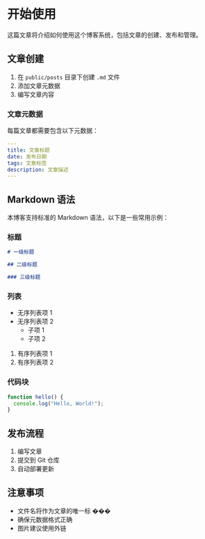 # 开始使用

这篇文章将介绍如何使用这个博客系统，包括文章的创建、发布和管理。

## 文章创建

1. 在 `public/posts` 目录下创建 `.md` 文件
2. 添加文章元数据
3. 编写文章内容

### 文章元数据

每篇文章都需要包含以下元数据：

```yaml
---
title: 文章标题
date: 发布日期
tags: 文章标签
description: 文章描述
---
```

## Markdown 语法

本博客支持标准的 Markdown 语法，以下是一些常用示例：

### 标题

```markdown
# 一级标题

## 二级标题

### 三级标题
```

### 列表

- 无序列表项 1
- 无序列表项 2
  - 子项 1
  - 子项 2

1. 有序列表项 1
2. 有序列表项 2

### 代码块

```javascript
function hello() {
  console.log("Hello, World!");
}
```

## 发布流程

1. 编写文章
2. 提交到 Git 仓库
3. 自动部署更新

## 注意事项

- 文件名将作为文章的唯一标 ���
- 确保元数据格式正确
- 图片建议使用外链
